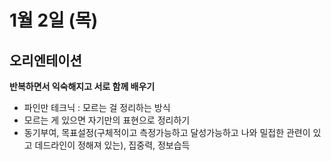 # 1월 2일 \(목\)

## 오리엔테이션

**반복하면서 익숙해지고 서로 함께 배우기**

* 파인만 테크닉 : 모르는 걸 정리하는 방식
* 모르는 게 있으면 자기만의 표현으로 정리하기
* 동기부여, 목표설정\(구체적이고 측정가능하고 달성가능하고 나와 밀접한 관련이 있고 데드라인이 정해져 있는\), 집중력, 정보습득


